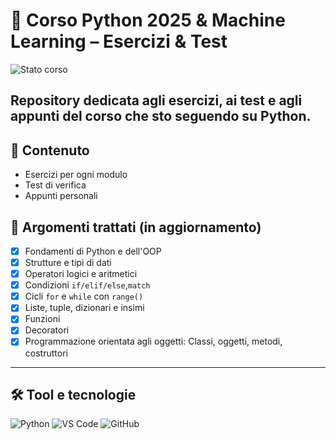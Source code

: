 # 🐍 Corso Python 2025 & Machine Learning – Esercizi & Test

![Stato corso](https://img.shields.io/badge/Corso-In%20corso-blueviolet?style=flat-square&logo=python&logoColor=white)

Repository dedicata agli **esercizi**, ai **test** e agli **appunti** del corso che sto seguendo su Python.
---
## 📁 Contenuto

- Esercizi per ogni modulo
- Test di verifica
- Appunti personali

## 🧠 Argomenti trattati (in aggiornamento)

- [x] Fondamenti di Python e dell'OOP 
- [x] Strutture e tipi di dati
- [x] Operatori logici e aritmetici  
- [x] Condizioni `if/elif/else`,`match`
- [x] Cicli `for` e `while` con `range()`
- [x] Liste, tuple, dizionari e insimi
- [X] Funzioni  
- [X] Decoratori
- [X] Programmazione orientata agli oggetti: Classi, oggetti, metodi, costruttori

---

## 🛠️ Tool e tecnologie

![Python](https://img.shields.io/badge/-Python-3776AB?logo=python&logoColor=white)
![VS Code](https://img.shields.io/badge/-VS%20Code-007ACC?logo=visualstudiocode&logoColor=white)
![GitHub](https://img.shields.io/badge/-GitHub-181717?logo=github&logoColor=white)

